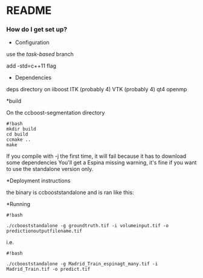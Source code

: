 # README #
### How do I get set up? ###

* Configuration

use the *task-based* branch

add -std=c++11 flag

* Dependencies

deps directory on iiboost
ITK (probably 4)
VTK (probably 4)
qt4
openmp


*build

On the ccboost-segmentation directory
```
#!bash
mkdir build
cd build
ccmake ..
make

```
If you compile with -j the first time, it will fail because it has to download some dependencies
You'll get a Espina missing warning, it's fine if you want to use the standalone version only.


*Deployment instructions

the binary is ccbooststandalone and is ran like this:

*Running


```
#!bash

./ccbooststandalone -g groundtruth.tif -i volumeinput.tif -o predictionoutputfilename.tif
```


i.e.


```
#!bash

./ccbooststandalone -g Madrid_Train_espinagt_many.tif -i Madrid_Train.tif -o predict.tif
```